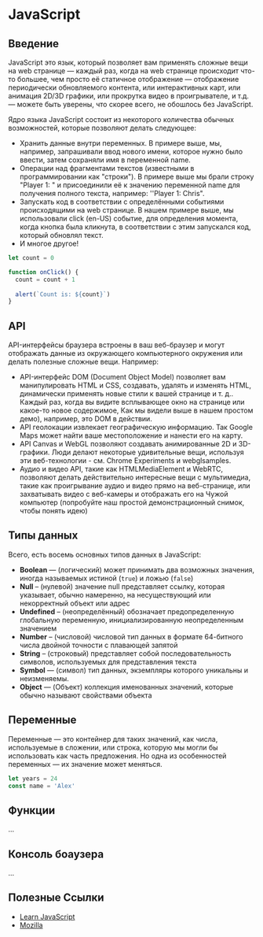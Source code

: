 # JavaScript

## Введение
JavaScript это язык, который позволяет вам применять сложные вещи на web странице — каждый раз, когда на web странице 
происходит что-то большее, чем просто её статичное отображение — отображение периодически обновляемого контента, или 
интерактивных карт, или анимация 2D/3D графики, или прокрутка видео в проигрывателе, и т.д. — можете быть уверены, что 
скорее всего, не обошлось без JavaScript.

Ядро языка JavaScript состоит из некоторого количества обычных возможностей, которые позволяют делать следующее:

- Хранить данные внутри переменных. В примере выше, мы, например, запрашивали ввод нового имени, которое нужно было ввести, затем сохраняли имя в переменной name.
- Операции над фрагментами текстов (известными в программировании как "строки"). В примере выше мы брали строку "Player 1: " и присоединили её к значению переменной name для получения полного текста, например: ''Player 1: Chris".
- Запускать код в соответствии с определёнными событиями происходящими на web странице. В нашем примере выше, мы использовали click (en-US) событие, для определения момента, когда кнопка была кликнута, в соответствии с этим запускался код, который обновлял текст.
- И многое другое!

```javascript
let count = 0

function onClick() {
  count = count + 1
  
  alert(`Count is: ${count}`)
}
```

## API
API-интерфейсы браузера встроены в ваш веб-браузер и могут отображать данные из окружающего компьютерного окружения 
или делать полезные сложные вещи. Например:

- API-интерфейс DOM (Document Object Model) позволяет вам манипулировать HTML и CSS, создавать, удалять и изменять HTML, динамически применять новые стили к вашей странице и т. д.. Каждый раз, когда вы видите всплывающее окно на странице или какое-то новое содержимое, Как мы видели выше в нашем простом демо), например, это DOM в действии.  
- API геолокации извлекает географическую информацию. Так Google Maps может найти ваше местоположение и нанести его на карту.    
- API Canvas и WebGL позволяют создавать анимированные 2D и 3D-графики. Люди делают некоторые удивительные вещи, используя эти веб-технологии - см. Chrome Experiments и webglsamples.  
- Аудио и видео API, такие как HTMLMediaElement и WebRTC, позволяют делать действительно интересные вещи с мультимедиа, такие как проигрывание аудио и видео прямо на веб-странице, или захватывать видео с веб-камеры и отображать его на Чужой компьютер (попробуйте наш простой демонстрационный снимок, чтобы понять идею)

## Типы данных
Всего, есть восемь основных типов данных в JavaScript:

- **Boolean** — (логический) может принимать два возможных значения, иногда называемых истиной (`true`) и ложью (`false`)
- **Null** – (нулевой) значение null представляет ссылку, которая указывает, обычно намеренно, на несуществующий или некорректный объект или адрес
- **Undefined** – (неопределённый) обозначает предопределенную глобальную переменную, инициализированную неопределенным значением
- **Number** – (числовой) числовой тип данных в формате 64-битного числа двойной точности с плавающей запятой
- **String** – (строковый) представляет собой последовательность символов, используемых для представления текста
- **Symbol** — (символ) тип данных, экземпляры которого уникальны и неизменяемы.
- **Object** — (Объект) коллекция именованных значений, которые обычно называют свойствами объекта

## Переменные
Переменные — это контейнер для таких значений, как числа, используемые в сложении, или строка, которую мы могли бы 
использовать как часть предложения. Но одна из особенностей переменных — их значение может меняться.

```javascript
let years = 24
const name = 'Alex'
```

## Функции
...

## Консоль боаузера
...

## Полезные Ссылки
- [Learn JavaScript](https://learn.javascript.ru)
- [Mozilla](https://developer.mozilla.org/ru/docs/Learn/JavaScript)
